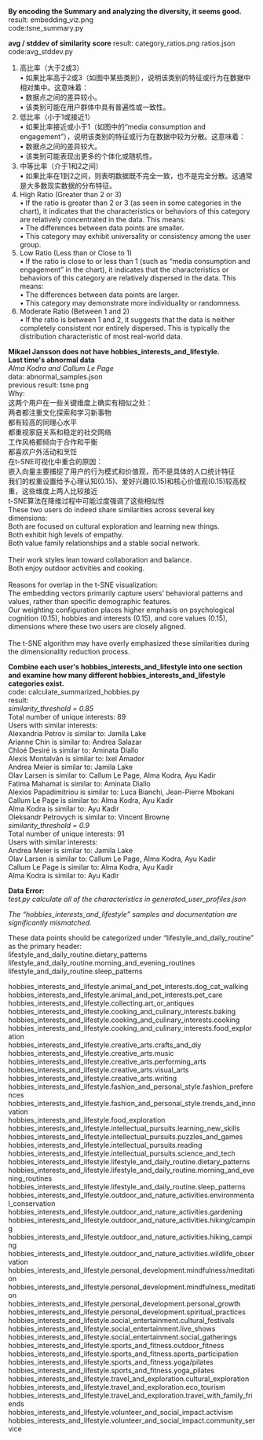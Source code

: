 **By encoding the Summary and analyzing the diversity, it seems good.**<br>
result: embedding_viz.png<br>
code:tsne_summary.py<br>

**avg / stddev of similarity score**
result: category_ratios.png ratios.json<br>
code:avg_stddev.py<br>
1.	高比率（大于2或3）<br>
	•	如果比率高于2或3（如图中某些类别），说明该类别的特征或行为在数据中相对集中。这意味着：<br>
	•	数据点之间的差异较小。<br>
	•	该类别可能在用户群体中具有普遍性或一致性。<br>
2.	低比率（小于1或接近1）<br>
	•	如果比率接近或小于1（如图中的“media consumption and engagement”），说明该类别的特征或行为在数据中较为分散。这意味着：<br>
	•	数据点之间的差异较大。<br>
	•	该类别可能表现出更多的个体化或随机性。
3.	中等比率（介于1和2之间）<br>
	•	如果比率在1到2之间，则表明数据既不完全一致，也不是完全分散。这通常是大多数现实数据的分布特征。<br>
1.	High Ratio (Greater than 2 or 3)<br>
	•	If the ratio is greater than 2 or 3 (as seen in some categories in the chart), it indicates that the characteristics or behaviors of this category are relatively concentrated in the data. This means:<br>
	•	The differences between data points are smaller.<br>
	•	This category may exhibit universality or consistency among the user group.<br>
2.	Low Ratio (Less than or Close to 1)<br>
	•	If the ratio is close to or less than 1 (such as “media consumption and engagement” in the chart), it indicates that the characteristics or behaviors of this category are relatively dispersed in the data. This means:<br>
	•	The differences between data points are larger.<br>
	•	This category may demonstrate more individuality or randomness.<br>
3.	Moderate Ratio (Between 1 and 2)<br>
	•	If the ratio is between 1 and 2, it suggests that the data is neither completely consistent nor entirely dispersed. This is typically the distribution characteristic of most real-world data.<br>



**Mikael Jansson does not have hobbies_interests_and_lifestyle.**<br>
**Last time's abnormal data**<br>
*Alma Kodra and Callum Le Page*<br>
data: abnormal_samples.json<br>
previous result: tsne.png<br>
Why:<br>
这两个用户在一些关键维度上确实有相似之处：<br>
    两者都注重文化探索和学习新事物<br>
    都有较高的同理心水平<br>
    都重视家庭关系和稳定的社交网络<br>
    工作风格都倾向于合作和平衡<br>
    都喜欢户外活动和烹饪<br>
在t-SNE可视化中重合的原因：<br>
    嵌入向量主要捕捉了用户的行为模式和价值观，而不是具体的人口统计特征<br>
    我们的权重设置给予心理认知(0.15)、爱好兴趣(0.15)和核心价值观(0.15)较高权重，这些维度上两人比较接近<br>
    t-SNE算法在降维过程中可能过度强调了这些相似性<br>
These two users do indeed share similarities across several key dimensions:<br>
Both are focused on cultural exploration and learning new things.  <br>
Both exhibit high levels of empathy.  <br>
Both value family relationships and a stable social network.<br>  
Their work styles lean toward collaboration and balance. <br> 
Both enjoy outdoor activities and cooking.<br>  
Reasons for overlap in the t-SNE visualization:<br>
The embedding vectors primarily capture users’ behavioral patterns and values, rather than specific demographic features.  <br>
Our weighting configuration places higher emphasis on psychological cognition (0.15), hobbies and interests (0.15), and core values (0.15), dimensions where these two users are closely aligned. <br>  
The t-SNE algorithm may have overly emphasized these similarities during the dimensionality reduction process. <br> 



**Combine each user's hobbies_interests_and_lifestyle into one section and examine how many different hobbies_interests_and_lifestyle categories exist.**<br>
code: calculate_summarized_hobbies.py<br>
result: <br>
*similarity_threshold = 0.85*<br>
Total number of unique interests: 89<br>
Users with similar interests:<br>
Alexandria Petrov is similar to: Jamila Lake<br>
Arianne Chin is similar to: Andrea Salazar<br>
Chloé Desiré is similar to: Aminata Diallo<br>
Alexis Montalván is similar to: Ixel Amador<br>
Andrea Meier is similar to: Jamila Lake<br>
Olav Larsen is similar to: Callum Le Page, Alma Kodra, Ayu Kadir<br>
Fatima Mahamat is similar to: Aminata Diallo<br>
Alexios Papadimitriou is similar to: Luca Bianchi, Jean-Pierre Mbokani<br>
Callum Le Page is similar to: Alma Kodra, Ayu Kadir<br>
Alma Kodra is similar to: Ayu Kadir<br>
Oleksandr Petrovych is similar to: Vincent Browne<br>
*similarity_threshold = 0.9*<br>
Total number of unique interests: 91<br>
Users with similar interests:<br>
Andrea Meier is similar to: Jamila Lake<br>
Olav Larsen is similar to: Callum Le Page, Alma Kodra, Ayu Kadir<br>
Callum Le Page is similar to: Alma Kodra, Ayu Kadir<br>
Alma Kodra is similar to: Ayu Kadir<br>




**Data Error:**<br>
*test.py calculate all of the characteristics in generated_user_profiles.json*<br>

*The “hobbies_interests_and_lifestyle” samples and documentation are significantly mismatched.*<br>

These data points should be categorized under “lifestyle_and_daily_routine” as the primary header:<br>
lifestyle_and_daily_routine.dietary_patterns<br>
lifestyle_and_daily_routine.morning_and_evening_routines<br>
lifestyle_and_daily_routine.sleep_patterns<br>

hobbies_interests_and_lifestyle.animal_and_pet_interests.dog_cat_walking<br>
hobbies_interests_and_lifestyle.animal_and_pet_interests.pet_care<br>
hobbies_interests_and_lifestyle.collecting.art_or_antiques<br>
hobbies_interests_and_lifestyle.cooking_and_culinary_interests.baking<br>
hobbies_interests_and_lifestyle.cooking_and_culinary_interests.cooking<br>
hobbies_interests_and_lifestyle.cooking_and_culinary_interests.food_exploration<br>
hobbies_interests_and_lifestyle.creative_arts.crafts_and_diy<br>
hobbies_interests_and_lifestyle.creative_arts.music<br>
hobbies_interests_and_lifestyle.creative_arts.performing_arts<br>
hobbies_interests_and_lifestyle.creative_arts.visual_arts<br>
hobbies_interests_and_lifestyle.creative_arts.writing<br>
hobbies_interests_and_lifestyle.fashion_and_personal_style.fashion_preferences<br>
hobbies_interests_and_lifestyle.fashion_and_personal_style.trends_and_innovation<br>
hobbies_interests_and_lifestyle.food_exploration<br>
hobbies_interests_and_lifestyle.intellectual_pursuits.learning_new_skills<br>
hobbies_interests_and_lifestyle.intellectual_pursuits.puzzles_and_games<br>
hobbies_interests_and_lifestyle.intellectual_pursuits.reading<br>
hobbies_interests_and_lifestyle.intellectual_pursuits.science_and_tech<br>
hobbies_interests_and_lifestyle.lifestyle_and_daily_routine.dietary_patterns<br>
hobbies_interests_and_lifestyle.lifestyle_and_daily_routine.morning_and_evening_routines<br>
hobbies_interests_and_lifestyle.lifestyle_and_daily_routine.sleep_patterns<br>
hobbies_interests_and_lifestyle.outdoor_and_nature_activities.environmental_conservation<br>
hobbies_interests_and_lifestyle.outdoor_and_nature_activities.gardening<br>
hobbies_interests_and_lifestyle.outdoor_and_nature_activities.hiking/camping<br>
hobbies_interests_and_lifestyle.outdoor_and_nature_activities.hiking_camping<br>
hobbies_interests_and_lifestyle.outdoor_and_nature_activities.wildlife_observation<br>
hobbies_interests_and_lifestyle.personal_development.mindfulness/meditation<br>
hobbies_interests_and_lifestyle.personal_development.mindfulness_meditation<br>
hobbies_interests_and_lifestyle.personal_development.personal_growth<br>
hobbies_interests_and_lifestyle.personal_development.spiritual_practices<br>
hobbies_interests_and_lifestyle.social_entertainment.cultural_festivals<br>
hobbies_interests_and_lifestyle.social_entertainment.live_shows<br>
hobbies_interests_and_lifestyle.social_entertainment.social_gatherings<br>
hobbies_interests_and_lifestyle.sports_and_fitness.outdoor_fitness<br>
hobbies_interests_and_lifestyle.sports_and_fitness.sports_participation<br>
hobbies_interests_and_lifestyle.sports_and_fitness.yoga/pilates<br>
hobbies_interests_and_lifestyle.sports_and_fitness.yoga_pilates<br>
hobbies_interests_and_lifestyle.travel_and_exploration.cultural_exploration<br>
hobbies_interests_and_lifestyle.travel_and_exploration.eco_tourism<br>
hobbies_interests_and_lifestyle.travel_and_exploration.travel_with_family_friends<br>
hobbies_interests_and_lifestyle.volunteer_and_social_impact.activism<br>
hobbies_interests_and_lifestyle.volunteer_and_social_impact.community_service<br>
